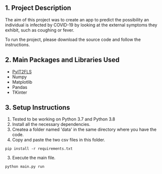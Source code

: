 ## 1. Project Description

The aim of this project was to create an app to predict the possibility an individual is infected by COVID-19 by looking at the external symptoms they exhibit, such as coughing or fever.

To run the project, please download the source code and follow the instructions.

## 2. Main Packages and Libraries Used

- [PyIT2FLS](https://github.com/Haghrah/PyIT2FLS)
- Numpy
- Matplotlib
- Pandas
- TKinter

## 3. Setup Instructions

1. Tested to be working on Python 3.7 and Python 3.8
2. Install all the necessary dependencies.
3. Createa a folder named 'data' in the same directory where you have the code.
4. Copy and paste the two csv files in this folder.

```
pip install -r requirements.txt
```
3. Execute the main file.
```
python main.py run
```
